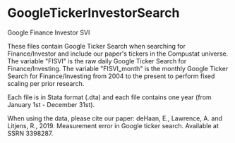 # GoogleTickerInvestorSearch
Google Finance Investor SVI

These files contain Google Ticker Search when searching for Finance/Investor and include our paper's tickers in the Compustat universe. The variable "FISVI" is the raw daily Google Ticker Search for Finance/Investing. The variable "FISVI_month" is the monthly Google Ticker Search for Finance/Investing from 2004 to the present to perform fixed scaling per prior research.

Each file is in Stata format (.dta) and each file contains one year (from January 1st - December 31st).

When using the data, please cite our paper: deHaan, E., Lawrence, A. and Litjens, R., 2019. Measurement error in Google ticker search. Available at SSRN 3398287.
